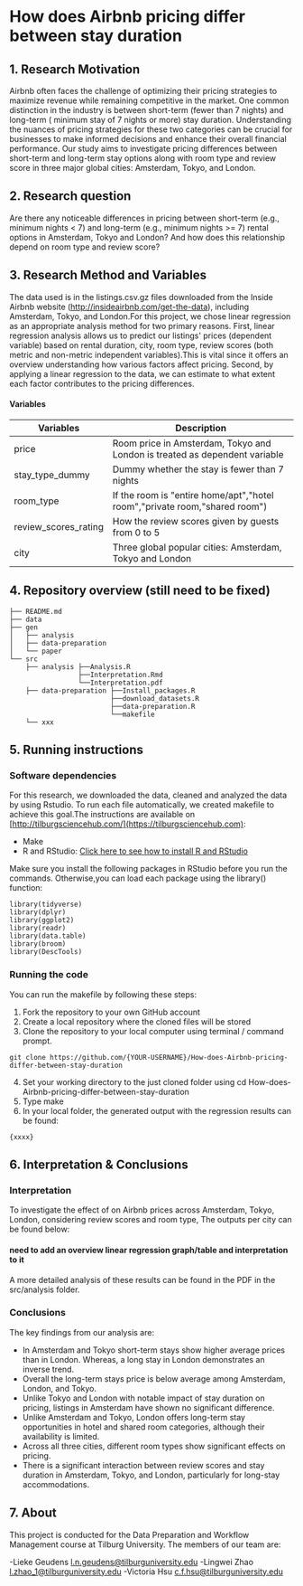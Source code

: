 # How does Airbnb pricing differ between stay duration

## 1. Research Motivation

Airbnb often faces the challenge of optimizing their pricing strategies to maximize revenue while remaining competitive in the market. One common distinction in the industry is between short-term (fewer than 7 nights) and long-term ( minimum stay of 7 nights or more) stay duration. Understanding the nuances of pricing strategies for these two categories can be crucial for businesses to make informed decisions and enhance their overall financial performance. Our study aims to investigate pricing differences between short-term and long-term stay options along with room type and review score in three major global cities: Amsterdam, Tokyo, and London. 

## 2. Research question

Are there any noticeable differences in pricing between short-term (e.g., minimum nights < 7) and long-term (e.g., minimum nights >= 7) rental options in Amsterdam, Tokyo and London? And how does this relationship depend on room type and review score?


## 3. Research Method and Variables

The data used is in the listings.csv.gz files downloaded from the Inside Airbnb website (http://insideairbnb.com/get-the-data), including Amsterdam, Tokyo, and London.For this project, we chose linear regression as an appropriate analysis method for two primary reasons. First, linear regression analysis allows us to predict our listings' prices (dependent variable) based on rental duration, city, room type, review scores (both metric and non-metric independent variables).This is vital since it offers an overview understanding how various factors affect pricing. Second, by applying a linear regression to the data, we can estimate to what extent each factor contributes to the pricing differences. 

#### Variables

| **Variables**                            | **Description**                           |
| ---------------------------------------- |----------------------------------------------------|
| price                                    | Room price in Amsterdam, Tokyo and London is treated as dependent variable
| stay_type_dummy                          | Dummy whether the stay is fewer than 7 nights 
| room_type                                | If the room is "entire home/apt","hotel room","private room,"shared room") |
| review_scores_rating                     | How the review scores given by guests from 0 to 5
| city                                     | Three global popular cities: Amsterdam, Tokyo and London               |



## 4. Repository overview (still need to be fixed)

```
├── README.md
├── data
├── gen
│   ├── analysis
│   ├── data-preparation
│   └── paper
└── src
    ├── analysis ├──Analysis.R
                 ├──Interpretation.Rmd
                 └──Interpretation.pdf
    ├── data-preparation ├──Install_packages.R
                         ├──download_datasets.R
                         ├──data-preparation.R
                         └──makefile
    └── xxx
```

## 5. Running instructions

### Software dependencies

For this research, we downloaded the data, cleaned and analyzed the data by using Rstudio. To run each file automatically, we created makefile to achieve this goal.The instructions are available on [http://tilburgsciencehub.com/](https://tilburgsciencehub.com):

- Make
- R and RStudio: [Click here to see how to install R and RStudio](https://tilburgsciencehub.com/topics/computer-setup/software-installation/rstudio/r/)

Make sure you install the following packages in RStudio before you run the commands. Otherwise,you can load each package using the library() function:

```
library(tidyverse)
library(dplyr)
library(ggplot2)
library(readr)
library(data.table)
library(broom)
library(DescTools)
```

### Running the code

You can run the makefile by following these steps:

1. Fork the repository to your own GitHub account
2. Create a local repository where the cloned files will be stored
3. Clone the repository to your local computer using terminal / command prompt.
```
git clone https://github.com/{YOUR-USERNAME}/How-does-Airbnb-pricing-differ-between-stay-duration
```
4. Set your working directory to the just cloned folder using cd How-does-Airbnb-pricing-differ-between-stay-duration
5. Type make
6. In your local folder, the generated output with the regression results can be found:
```
{xxxx}
```

## 6. Interpretation & Conclusions

### Interpretation
To investigate the effect of on Airbnb prices across Amsterdam, Tokyo, London, considering review scores and room type, The outputs per city can be found below: 

#### need to add an overview linear regression graph/table and interpretation to it




A more detailed analysis of these results can be found in the PDF in the src/analysis folder.

### Conclusions
The key findings from our analysis are: 
- In Amsterdam and Tokyo short-term stays show higher average prices than in London. Whereas, a long stay in London demonstrates an inverse trend.
- Overall the long-term stays price is below average among Amsterdam, London, and Tokyo.
- Unlike Tokyo and London with notable impact of stay duration on pricing, listings in Amsterdam have shown no significant difference.
- Unlike Amsterdam and Tokyo, London offers long-term stay opportunities in hotel and shared room categories, although their availability is limited.
- Across all three cities, different room types show significant effects on pricing.
- There is a significant interaction between review scores and stay duration in Amsterdam, Tokyo, and London, particularly for long-stay accommodations.


## 7. About

This project is conducted for the Data Preparation and Workflow Management course at Tilburg University. The members of our team are:

-Lieke Geudens 
  l.n.geudens@tilburguniversity.edu
-Lingwei Zhao 
  l.zhao_1@tilburguniversity.edu
-Victoria Hsu 
  c.f.hsu@tilburguniversity.edu

